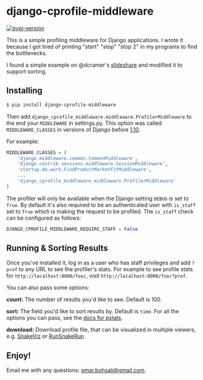 # django-cprofile-middleware

[![pypi-version]][pypi]

This is a simple profiling middleware for Django applications. I wrote it because I got tired of printing "start" "stop" "stop 2" in my programs to find the bottlenecks.

I found a simple example on @dcramer's [slideshare](http://www.slideshare.net/zeeg/django-con-high-performance-django-presentation) and modified it to support sorting.

## Installing

```bash
$ pip install django-cprofile-middleware
```

Then add ```django_cprofile_middleware.middleware.ProfilerMiddleware``` to the end your ```MIDDLEWARE``` in settings.py. This option was called ```MIDDLEWARE_CLASSES``` in versions of Django before [1.10](https://docs.djangoproject.com/en/1.10/topics/http/middleware/). 

For example:

```python
MIDDLEWARE_CLASSES = (
    'django.middleware.common.CommonMiddleware',
    'django.contrib.sessions.middleware.SessionMiddleware',
    'startup.do.work.FindProductMarketFitMiddleware',
    ...
    'django_cprofile_middleware.middleware.ProfilerMiddleware'
)
```

The profiler will only be available when the Django setting `DEBUG` is set to `True`. By default it's also required to be an authenticated user with `is_staff` set to `True` which is making the request to be profiled. The `is_staff` check can be configured as follows: 

```python
DJANGO_CPROFILE_MIDDLEWARE_REQUIRE_STAFF = False
```

## Running & Sorting Results

Once you've installed it, log in as a user who has staff privileges and add ```?prof``` to any URL to see the profiler's stats. For example to see profile stats for ```http://localhost:8000/foo/```, visit ```http://localhost:8000/foo/?prof```.

You can also pass some options:

**count:** The number of results you'd like to see. Default is 100.

**sort:** The field you'd like to sort results by. Default is ```time```. For all the options you can pass, see the [docs for pstats](http://docs.python.org/2/library/profile.html#pstats.Stats.sort_stats).

**download:** Download profile file, that can be visualized in multiple viewers, e.g. [SnakeViz](https://github.com/jiffyclub/snakeviz/) or [RunSnakeRun](http://www.vrplumber.com/programming/runsnakerun/)

## Enjoy!

Email me with any questions: [omar.bohsali@gmail.com](omar.bohsali@gmail.com).


[pypi]: https://pypi.org/project/django-cprofile-middleware/
[pypi-version]: https://img.shields.io/pypi/v/django-cprofile-middleware.svg
